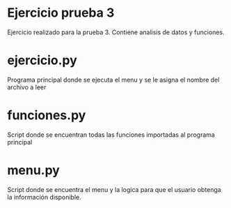 # Ejercicio prueba 3

Ejercicio realizado para la prueba 3. Contiene analisis de datos y funciones.

# ejercicio.py
Programa principal donde se ejecuta el menu y se le asigna el nombre del archivo a leer

# funciones.py
Script donde se encuentran todas las funciones importadas al programa principal

# menu.py
Script donde se encuentra el menu y la logica para que el usuario obtenga la información disponible.